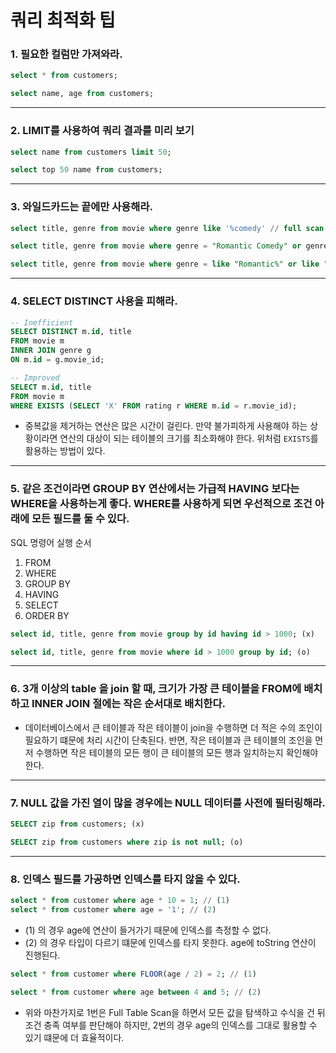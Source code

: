 # 쿼리 최적화 팁

### 1. 필요한 컬럼만 가져와라.

```sql
select * from customers;

select name, age from customers;
```
---
### 2. LIMIT를 사용하여 쿼리 결과를 미리 보기

```sql
select name from customers limit 50;

select top 50 name from customers;
```
---
### 3. 와일드카드는 끝에만 사용해라.

```sql
select title, genre from movie where genre like '%comedy' // full scan

select title, genre from movie where genre = "Romantic Comedy" or genre = "Comedy" // index

select title, genre from movie where genre = like "Romantic%" or like "Comedy%" // index
```
---
### 4. SELECT DISTINCT 사용을 피해라.

```sql
-- Inefficient
SELECT DISTINCT m.id, title 
FROM movie m  
INNER JOIN genre g 
ON m.id = g.movie_id;

-- Improved
SELECT m.id, title 
FROM movie m  
WHERE EXISTS (SELECT 'X' FROM rating r WHERE m.id = r.movie_id);
```

- 중복값을 제거하는 연산은 많은 시간이 걸린다. 만약 불가피하게 사용해야 하는 상황이라면 연산의 대상이 되는 테이블의 크기를 최소화해야 한다. 위처럼 `EXISTS`를 활용하는 방법이 있다.
---
### 5. 같은 조건이라면 GROUP BY 연산에서는 가급적 HAVING 보다는 WHERE을 사용하는게 좋다. WHERE를 사용하게 되면 우선적으로 조건 아래에 모든 필드를 둘 수 있다.

SQL 명령어 실행 순서

1. FROM
2. WHERE
3. GROUP BY
4. HAVING 
5. SELECT
6. ORDER BY

```sql
select id, title, genre from movie group by id having id > 1000; (x)

select id, title, genre from movie where id > 1000 group by id; (o)
```
---
### 6. 3개 이상의 table 을 join 할 때, 크기가 가장 큰 테이블을 FROM에 배치하고 INNER JOIN 절에는 작은 순서대로 배치한다.

- 데이터베이스에서 큰 테이블과 작은 테이블이 join을 수행하면 더 적은 수의 조인이 필요하기 떄문에 처리 시간이 단축된다. 반면, 작은 테이블과 큰 테이블의 조인을 먼저 수행하면 작은 테이블의 모든 행이 큰 테이블의 모든 행과 일치하는지 확인해야 한다.
---
### 7.  NULL 값을 가진 열이 많을 경우에는 NULL 데이터를 사전에 필터링해라.

```sql
SELECT zip from customers; (x)

SELECT zip from customers where zip is not null; (o)
```
---
### 8. 인덱스 필드를 가공하면 인덱스를 타지 않을 수 있다.

```sql
select * from customer where age * 10 = 1; // (1)
select * from customer where age = '1'; // (2)
```

- (1) 의 경우 age에 연산이 들거가기 때문에 인덱스를 측정할 수 없다.
- (2) 의 경우 타입이 다르기 떄문에 인덱스를 타지 못한다. age에 toString 연산이 진행된다.

```sql
select * from customer where FLOOR(age / 2) = 2; // (1)

select * from customer where age between 4 and 5; // (2)
```

- 위와 마찬가지로 1번은 Full Table Scan을 하면서 모든 값을 탐색하고 수식을 건 뒤 조건 충족 여부를 판단해야 하지만, 2번의 경우 age의 인덱스를 그대로 활용할 수 있기 떄문에 더 효율적이다.